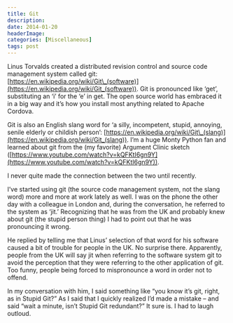```yaml
---
title: Git
description: 
date: 2014-01-20
headerImage: 
categories: [Miscellaneous]
tags: post
---
```


Linus Torvalds created a distributed revision control and source code management system called git: [https://en.wikipedia.org/wiki/Git\_(software)](https://en.wikipedia.org/wiki/Git_(software)). Git is pronounced like ‘get’, substituting an ‘i’ for the ‘e’ in get. The open source world has embraced it in a big way and it’s how you install most anything related to Apache Cordova.

Git is also an English slang word for ‘a silly, incompetent, stupid, annoying, senile elderly or childish person’: [https://en.wikipedia.org/wiki/Git\_(slang)](https://en.wikipedia.org/wiki/Git_(slang)). I’m a huge Monty Python fan and learned about git from the (my favorite) Argument Clinic sketch ([https://www.youtube.com/watch?v=kQFKtI6gn9Y](https://www.youtube.com/watch?v=kQFKtI6gn9Y)).

I never quite made the connection between the two until recently.

I’ve started using git (the source code management system, not the slang word) more and more at work lately as well. I was on the phone the other day with a colleague in London and, during the conversation, he referred to the system as ‘jit.’ Recognizing that he was from the UK and probably knew about git (the stupid person thing) I had to point out that he was pronouncing it wrong.

He replied by telling me that Linus’ selection of that word for his software caused a bit of trouble for people in the UK. No surprise there. Apparently, people from the UK will say jit when referring to the software system git to avoid the perception that they were referring to the other application of git. Too funny, people being forced to mispronounce a word in order not to offend.

In my conversation with him, I said something like “you know it’s git, right, as in Stupid Git?” As I said that I quickly realized I’d made a mistake – and said “wait a minute, isn’t Stupid Git redundant?” It sure is. I had to laugh outloud.